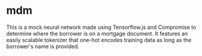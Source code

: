# mdm
This is a mock neural network made using Tensorflow.js and Compromise to determine where the borrower is on a mortgage document. It features an easily scalable tokenizer that one-hot encodes training data as long as the borrower's name is provided. 
